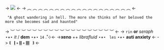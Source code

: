 -> [![](https://64.media.tumblr.com/550602520eb449228d75e80f1da1ffa5/a03ebbcf05d35abd-96/s500x750/2ebe93a90cddb1be87c9fec2469da07425b00eec.pnj)](https://www.tumblr.com/ladyth/716037324844253184/la-signora-rentry-graphics-white-themed?source=share) <-
-> ︵ ︵ ︵ ︵ ︵ ︵ ︵ ︵ ︵ ︵ ︵ ︵ ︵ ︵ ︵ ︵ ︵ ︵ ︵ <-
```
 "A ghost wandering in hell. The more she thinks of her beloved the more she becomes sad and haunted"
```
 -> ︶ ︶ ︶ ︶ ︶ ︶ ︶ ︶ ︶ ︶ ︶ ︶ ︶ ︶ ︶ ︶ ︶ ︶ ︶ <-
-> `rin` **or** *seraph* ⋆⭒⋆ *it* / **dem** ⋆⭒⋆ `14` .˚⊹<-
->**xeno** ++ *librafluid* ⋆⭒⋆ ` les` ⋆⭒⋆ **auti anxiety** <-
-> **꒰⠀[Ⅰ](https://pin.it/1v2I6Mo) ◦ [Ⅱ](https://www.tumblr.com/sakura-miku-my-love?source=share) ◦ [Ⅲ](https://rentry.co/rins-links)⠀꒱** <-